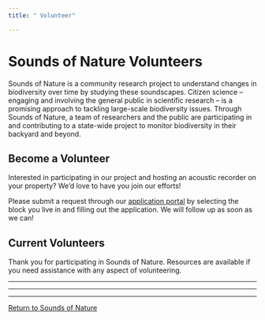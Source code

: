 ```yaml
---
title: " Volunteer"

---
```



# Sounds of Nature Volunteers

Sounds of Nature is a community research project to understand changes in biodiversity over time by studying these soundscapes. Citizen science – engaging and involving the general public in scientific research – is a promising approach to tackling large-scale biodiversity issues. Through Sounds of Nature, a team of researchers and the public are participating in and contributing to a state-wide project to monitor biodiversity in their backyard and beyond.

## Become a Volunteer  

Interested in participating in our project and hosting an acoustic recorder on your property? We’d love to have you join our efforts!    
  
Please submit a request through our [application portal](https://siucarbondale.maps.arcgis.com/apps/webappviewer/index.html?id=7b281cf01f864a9bba54d4881196c423) by selecting the block you live in and filling out the application. We will follow up as soon as we can!   

## Current Volunteers    

Thank you for participating in Sounds of Nature. Resources are available if you need assistance with any aspect of volunteering.

----     
----     
----     

[Return to Sounds of Nature](peaselab.com/sounds)
